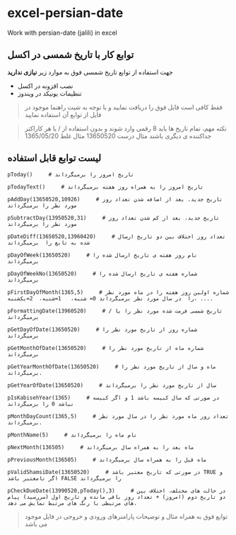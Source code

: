#  excel-persian-date
Work with persian-date (jalili) in excel


## توابع کار با تاریخ شمسی در اکسل
جهت استفاده از توابع تاریخ شمسی فوق به موارد زیر **نیازی ندارید**
 - نصب اقزونه در اکسل
 - تنظیمات یونیکد در ویندوز

> فقط کافی است فایل فوق را دریافت نمایید و با توجه به شیت راهنما موجود در فایل از توابع آن استفاده نمایید

> نکته مهم، تمام تاریخ ها باید 8 رقمی وارد شوند و بدون استفاده از / یا هر کاراکتر جداکننده ی دیگری باشند
مثال درست 13650520
مثال غلط 1365/05/20


## لیست توابع قابل استفاده
```
pToday()     # تاریخ امروز را برمیگرداند

pTodayText()     # تاریخ امروز را به همراه روز هفته برمیگرداند

pAddDay(13650520,10926)     # تاریخ جدید، بعد از اضافه شدن تعداد روز مورد نظر را برمیگرداند

pSubtractDay(13950520,31)     # تاریخ جدید، بعد از کم شدن تعداد روز مورد نظر را برمیگرداند

pDateDiff(13650520,13960420)     # تعداد روز اختلاف بین دو تاریخ ارسال شده به تابع را  برمیگرداند

pDayOfWeek(13650520)     # نام روز هفته ی تاریخ ارسال شده را برمیگرداند

pDayOfWeekNo(13650520)     # شماره هفته ی تاریخ ارسال شده را برمیگرداند

pFirstDayOfMonth(1365,5)     # شماره اولین روز هفته را در ماه مورد نظر را  در سال مورد نظر برمیگرداند 0= شنبه،   1=شنبه،  2=یکشنبه، ....

pFormattingDate(13960520)     # تاریخ شمسی فرمت شده مورد نظر را با / برمیگرداند

pGetDayOfDate(13650520)     # شماره روز از تاریخ مورد نظر را برمیگرداند

pGetMonthOfDate(13650520)     # شماره ماه از تاریخ مورد نظر را برمیگرداند

pGetYearMonthOfDate(13650520)     # ماه و سال از تاریخ مورد نظر را برمیگرداند.

pGetYearOfDate(13650520)     # سال از تاریخ مورد نظر را برمیگرداند

pIsKabisehYear(1365)     # در صورتی که سال کبیسه باشد 1 و اگر کبیسه نباشد 0 را برمیگرداند

pMonthDayCount(1365,5)     # تعداد روز ماه مورد نظر را در سال مورد نظر برمیگرداند.

pMonthName(5)     # نام ماه را برمیگرداند

pNextMonth(136505)     # ماه بعد را به همراه سال برمیگرداند

pPreviousMonth(136505)     # ماه قبل را به همراه سال برمیگرداند

pValidShamsiDate(13650520)     # در صورتی که تاریخ معتبر باشد TRUE و اگر نامعتبر باشد FALSE را برمیگرداند

pCheckDueDate(13990520,pToday(),3)     # در حالت های مختلف، اختلاف بین دو تاریخ دوم (امروز) + تعداد روز باقی مانده و تاریخ اول (سررسید) پیام های مرتبطی با رنگ های مرتبط نمایش می دهد.

```
> توابع فوق به همراه مثال و توضیحات پارامترهای ورودی و خروجی در فایل موجود می باشد
